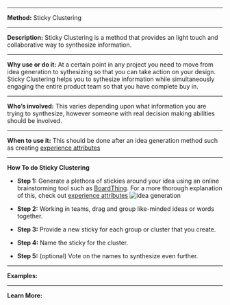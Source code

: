 
---

**Method:**  Sticky Clustering

---

**Description:** Sticky Clustering is a method that provides an light touch and collaborative way to synthesize information.

---

**Why use or do it:** At a certain point in any project you need to move from idea generation to sythesizing so that you can take action on your design. Sticky Clustering helps you to sythesize information while simultaneously engaging the entire product team so that you have complete buy in.

---

**Who’s involved:** This varies depending upon what information you are trying to synthesize, however someone with real decision making abilities should be involved.

---

**When to use it:** This should be done after an idea generation method such as creating [experience attributes](https://github.com/bocoup/opendesignkit/blob/master/wiki/experience-attributes.md)

---

**How To do Sticky Clustering**

* **Step 1:** Generate a plethora of stickies around your idea using an online brainstorming tool such as [BoardThing](http://boardthing.com). For a more thorough explanation of this, check out [experience attributes](https://github.com/bocoup/opendesignkit/blob/master/wiki/experience-attributes.md)
![idea generation](https://github.com/bocoup/opendesignkit/blob/master/wiki/images/clustering-1.png)

* **Step 2:** Working in teams, drag and group like-minded ideas or words together. 

* **Step 3:** Provide a new sticky for each group or cluster that you create.

* **Step 4:** Name the sticky for the cluster.

* **Step 5:** (optional) Vote on the names to synthesize even further. 

---

**Examples:**

---
**Learn More:**


